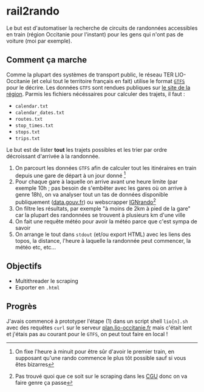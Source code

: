 # rail2rando
Le but est d'automatiser la recherche de circuits de randonnées accessibles en train (région Occitanie pour l'instant) pour les gens qui n'ont pas de voiture (moi par exemple).

## Comment ça marche
Comme la plupart des systèmes de transport public, le réseau TER LIO-Occitanie (et celui tout le territoire français en fait) utilise le format [`GTFS`](https://gtfs.org/fr/) pour le décrire. Les données `GTFS` sont rendues publiques sur [le site de la région](https://data.laregion.fr/explore/dataset/reseau-lio/table/). Parmis les fichiers nécéssaires pour calculer des trajets, il faut :
- `calendar.txt`
- `calendar_dates.txt`
- `routes.txt`
- `stop_times.txt`
- `stops.txt`
- `trips.txt`

Le but est de lister **tout** les trajets possibles et les trier par ordre décroissant d'arrivée à la randonnée.
1. On parcourt les données `GTFS` afin de calculer tout les itinéraires en train depuis une gare de départ à un jour donné [^1]
2. Pour chaque gare à laquelle on arrive avant une heure limite (par exemple 10h ; pas besoin de s'embêter avec les gares où on arrive à genre 18h), on va analyser tout un tas de données disponible publiquement ([data.gouv.fr](https://www.data.gouv.fr/fr/datasets/?q=randonn%C3%A9e)) ou webscrapper [IGNrando](https://ignrando.fr/)[^2]
3. On filtre les résultats, par exemple "à moins de 2km à pied de la gare" car la plupart des randonnées se trouvent à plusieurs km d'une ville
4. On fait une requête météo pour avoir la météo parce que c'est sympa de savoir
5. On arrange le tout dans `stdout` (et/ou export HTML) avec les liens des topos, la distance, l'heure à laquelle la randonnée peut commencer, la météo etc, etc...

[^1]: On fixe l'heure à minuit pour être sûr d'avoir le premier train, en supposant qu'une rando commence le plus tôt possible sauf si vous êtes bizarres
[^2]: Pas trouvé quoi que ce soit sur le scraping dans les [CGU](https://ignrando.fr/fr/cgu) donc on va faire genre ça passe

## Objectifs
- Multithreader le scraping
- Exporter en `.html`

## Progrès
J'avais commencé à prototyper l'étape (1) dans un script shell `lio[n].sh` avec des requêtes `curl` sur le serveur [plan.lio-occitanie.fr](www.plan.lio-occitanie.fr) mais c'était lent et j'étais pas au courant pour le `GTFS`, on peut tout faire en local !
